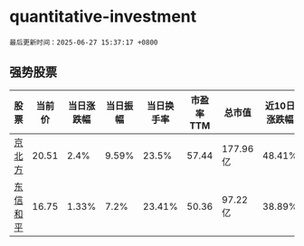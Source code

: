 # quantitative-investment

`最后更新时间：2025-06-27 15:37:17 +0800`

## 强势股票

|股票|当前价|当日涨跌幅|当日振幅|当日换手率|市盈率TTM|总市值|近10日涨跌幅|
|----|----|----|----|----|----|----|----|
|[京北方](https://xueqiu.com/S/SZ002987)|20.51|2.4%|9.59%|23.5%|57.44|177.96亿|48.41%|
|[东信和平](https://xueqiu.com/S/SZ002017)|16.75|1.33%|7.2%|23.41%|50.36|97.22亿|38.89%|
